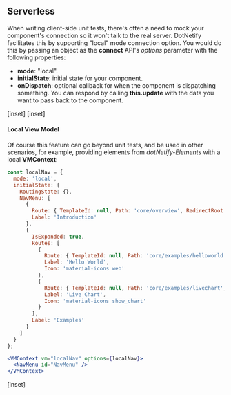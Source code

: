 ## Serverless

When writing client-side unit tests, there's often a need to mock your component's connection so it won't talk to the real server.  DotNetify facilitates this by supporting "local" mode connection option.   You would do this by passing an object as the __connect__ API's _options_ parameter with the following properties:
- __mode__: "local".
- __initialState__: initial state for your component.
- __onDispatch__: optional callback for when the component is dispatching something. You can respond by calling __this.update__ with the data you want to pass back to the component.

[inset]
[inset]

#### Local View Model

Of course this feature can go beyond unit tests, and be used in other scenarios, for example, providing elements from _dotNetify-Elements_ with a local __VMContext__:

```jsx
const localNav = {
  mode: 'local',
  initialState: {
    RoutingState: {},
    NavMenu: [
      {
        Route: { TemplateId: null, Path: 'core/overview', RedirectRoot: '' },
        Label: 'Introduction'
      },
      {
        IsExpanded: true,
        Routes: [
          {
            Route: { TemplateId: null, Path: 'core/examples/helloworld', RedirectRoot: '' },
            Label: 'Hello World',
            Icon: 'material-icons web'
          },
          {
            Route: { TemplateId: null, Path: 'core/examples/livechart', RedirectRoot: '' },
            Label: 'Live Chart',
            Icon: 'material-icons show_chart'
          }
        ],
        Label: 'Examples'
      }
    ]
  }
};

<VMContext vm="localNav" options={localNav}>
  <NavMenu id="NavMenu" />
</VMContext>
```

[inset]

